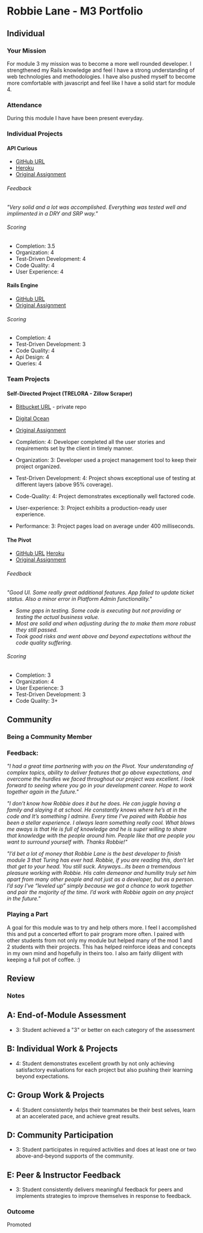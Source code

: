 # Robbie Lane - M3 Portfolio

## Individual

### Your Mission

For module 3 my mission was to become a more well rounded developer. I strengthened my Rails knowledge and feel I have a strong understanding of web technologies and methodologies. I have also pushed myself to become more comfortable with javascript and feel like I have a solid start for module 4.

### Attendance

During this module I have have been present everyday.  

### Individual Projects

#### API Curious

* [GitHub URL](https://github.com/robbielane/github_bud)
* [Heroku](http://github_bud.herokuapp.com/)
* [Original Assignment](https://github.com/turingschool/ruby-submissions/blob/master/1507/10-apicurious.markdown)

###### Feedback

*"Very solid and a lot was accomplished. Everything was tested well and implimented in a DRY and SRP way."*

###### Scoring

* Completion: 3.5
* Organization: 4
* Test-Driven Development: 4
* Code Quality: 4
* User Experience: 4

#### Rails Engine

* [GitHub URL](https://github.com/robbielane/rails_engine)
* [Original Assignment](https://github.com/turingschool/lesson_plans/blob/master/ruby_03-professional_rails_applications/rails_engine.md)

###### Scoring

* Completion: 4
* Test-Driven Development: 3
* Code Quality: 4
* Api Design: 4
* Queries: 4

### Team Projects

#### Self-Directed Project (TRELORA - Zillow Scraper)

* [Bitbucket URL](https://bitbucket.org/zillowa/zillowanimals) - private repo
* [Digital Ocean](http://104.236.202.93/)
* [Original Assignment](https://github.com/turingschool/lesson_plans/blob/master/ruby_03-professional_rails_applications/self_directed_project.md)

* Completion: 4: Developer completed all the user stories and requirements set by the client in timely manner.
* Organization: 3: Developer used a project management tool to keep their project organized.
* Test-Driven Development: 4: Project shows exceptional use of testing at different layers (above 95% coverage).
* Code-Quality: 4: Project demonstrates exceptionally well factored code.
* User-experience: 3: Project exhibits a production-ready user experience.
* Performance: 3: Project pages load on average under 400 milliseconds.


#### The Pivot

* [GitHub URL](https://github.com/robbielane/ticketly)
[Heroku](http://ticketly.herokuapp.com)
* [Original Assignment](https://github.com/turingschool/lesson_plans/blob/master/ruby_03-professional_rails_applications/the_pivot.md)

###### Feedback

*"Good UI. Some really great additional features. App failed to update ticket status. Also a minor error in Platform Admin functionality."*

* *Some gaps in testing. Some code is executing but not providing or testing the actual business value.*
* *Most are solid and when adjusting during the to make them more robust they still passed.*
* *Took good risks and went above and beyond expectations without the code quality suffering.*

###### Scoring

* Completion: 3
* Organization: 4
* User Experience: 3
* Test-Driven Development: 3
* Code Quality: 3+

## Community

### Being a Community Member

### Feedback:

*"I had a great time partnering with you on the Pivot. Your understanding of complex topics, ability to deliver features that go above expectations, and overcome the hurdles we faced throughout our project was excellent. I look forward to seeing where you go in your development career. Hope to work together again in the future."*

*"I don't know how Robbie does it but he does. He can juggle having a family and slaying it at school. He constantly knows where he’s at in the code and It’s something I admire. Every time I’ve paired with Robbie has been a stellar experience. I always learn something really cool. What blows me aways is that He is full of knowledge and he is super willing to share that knowledge with the people around him. People like that are people you want to surround yourself with. Thanks Robbie!"*

*"I’d bet a lot of money that Robbie Lane is the best developer to finish module 3 that Turing has ever had. Robbie, if you are reading this, don’t let that get to your head. You still suck. Anyways…its been a tremendous pleasure working with Robbie. His calm demeanor and humility truly set him apart from many other people and not just as a developer, but as a person. I’d say I've “leveled up” simply because we got a chance to work together and pair the majority of the time. I’d work with Robbie again on any project in the future."*


### Playing a Part

A goal for this module was to try and help others more. I feel I accomplished this and put a concerted effort to pair program more often. I paired with other students from not only my module but helped many of the mod 1 and 2 students with their projects. This has helped reinforce ideas and concepts in my own mind and hopefully in theirs too. I also am fairly diligent with keeping a full pot of coffee. :)

## Review

### Notes

## A: End-of-Module Assessment

* 3: Student achieved a "3" or better on each category of the assessment

## B: Individual Work & Projects

* 4: Student demonstrates excellent growth by not only achieving satisfactory
evaluations for each project but also pushing their learning beyond expectations.

## C: Group Work & Projects

* 4: Student consistently helps their teammates be their best selves, learn at
an accelerated pace, and achieve great results.

## D: Community Participation

* 3: Student participates in required activities and does at least one or two
above-and-beyond supports of the community.

## E: Peer & Instructor Feedback

* 3: Student consistently delivers meaningful feedback for peers and implements
strategies to improve themselves in response to feedback.

### Outcome

Promoted
